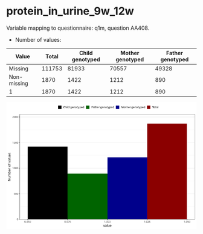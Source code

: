# protein_in_urine_9w_12w
Variable mapping to questionnaire: q1m, question AA408.
- Number of values:

| Value | Total | Child genotyped | Mother genotyped | Father genotyped |
| ----- | ----- | --------------- | ---------------- | ---------------- |
| Missing | 111753 | 81933 | 70557 | 49328 |
| Non-missing | 1870 | 1422 | 1212 | 890 |
| 1 | 1870 | 1422 | 1212 | 890 |



![](protein_in_urine_9w_12w_n.png)



